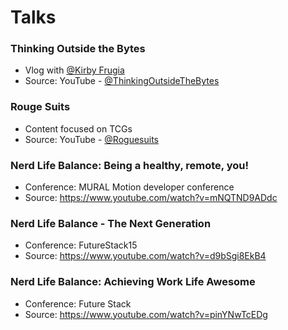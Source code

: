 # Talks

### Thinking Outside the Bytes
- Vlog with [@Kirby Frugia](https://www.linkedin.com/in/kfrugia/)
- Source: YouTube - [@ThinkingOutsideTheBytes](https://www.youtube.com/@ThinkingOutsidetheBytes-tk7sg)

### Rouge Suits
- Content focused on TCGs 
- Source: YouTube - [@Roguesuits](https://www.youtube.com/@roguesuits)

### Nerd Life Balance: Being a healthy, remote, you!
- Conference: MURAL Motion developer conference
- Source: https://www.youtube.com/watch?v=mNQTND9ADdc

### Nerd Life Balance - The Next Generation
- Conference: FutureStack15
- Source: https://www.youtube.com/watch?v=d9bSgi8EkB4

### Nerd Life Balance: Achieving Work Life Awesome
- Conference: Future Stack
- Source: https://www.youtube.com/watch?v=pinYNwTcEDg